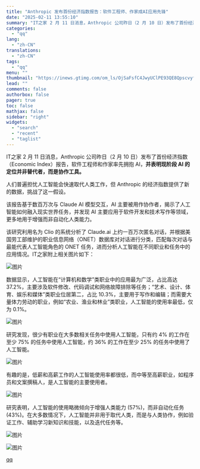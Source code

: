 ```yaml
---
title: "Anthropic 发布首份经济指数报告：软件工程师、作家成AI应用先锋"
date: "2025-02-11 13:55:10"
summary: "IT之家 2 月 11 日消息，Anthropic 公司昨日（2 月 10 日）发布了首份经济指数（..."
categories:
  - "qq"
lang:
  - "zh-CN"
translations:
  - "zh-CN"
tags:
  - "qq"
menu: ""
thumbnail: "https://inews.gtimg.com/om_ls/OjSaFsfC4JwyUClPE93QE8QpscvyfY2QhdwCIlOqOfpZwAA_640360/0"
lead: ""
comments: false
authorbox: false
pager: true
toc: false
mathjax: false
sidebar: "right"
widgets:
  - "search"
  - "recent"
  - "taglist"
---
```


IT之家 2 月 11 日消息，Anthropic 公司昨日（2 月 10 日）发布了首份经济指数（Economic Index）报告，软件工程师和作家率先拥抱 AI，**并表明现阶段 AI 的定位并非替代者，而是协作工具。**

人们普遍担忧人工智能会快速取代人类工作，但 Anthropic 的经济指数提供了新的数据，挑战了这一假设。

该报告基于数百万次与 Claude AI 模型交互，AI 主要被用作协作者，揭示了人工智能如何融入现实世界任务，并发现 AI 主要应用于软件开发和技术写作等领域，更多地用于增强而非自动化人类能力。

该研究利用名为 Clio 的系统分析了 Claude.ai 上约一百万次匿名对话，并根据美国劳工部维护的职业信息网络（ONET）数据库对对话进行分类，匹配每次对话与最能代表人工智能角色的 ONET 任务，进而分析人工智能在不同职业和任务中的应用情况。IT之家附上相关图片如下：

![图片](https://inews.gtimg.com/om_bt/O1sudqHOEQZDXhXW0WOIvW6_OJ5cpQVPIilulBHEtLMJkAA/641)

数据显示，人工智能在“计算机和数学”类职业中的应用最为广泛，占比高达 37.2%，主要涉及软件修改、代码调试和网络故障排除等任务；“艺术、设计、体育、娱乐和媒体”类职业位居第二，占比 10.3%，主要用于写作和编辑；而需要大量体力劳动的职业，例如“农业、渔业和林业”类职业，人工智能的使用率最低，仅为 0.1%。

![图片](https://inews.gtimg.com/om_bt/OT1QX3bD7Xai9VKblyTVR5u2BWTSDDCp5CcCYp1abELUoAA/641)

研究发现，很少有职业在大多数相关任务中使用人工智能，只有约 4% 的工作在至少 75% 的任务中使用人工智能，约 36% 的工作在至少 25% 的任务中使用了人工智能。

![图片](https://inews.gtimg.com/om_bt/OkW6D_59JYyXuB8yBqXdt4y3H0yU4hMV5FBQbLzNN-2mUAA/641)

有趣的是，低薪和高薪工作的人工智能使用率都很低，而中等至高薪职业，如程序员和文案撰稿人，是人工智能的主要使用者。

![图片](https://inews.gtimg.com/om_bt/OV5_Zgt34WMoD-ram1TeDlaS184hdvYVTjNG-m-7fkyIMAA/641)

研究表明，人工智能的使用略微倾向于增强人类能力 (57%)，而非自动化任务 (43%)。在大多数情况下，人工智能并非用于取代人类，而是与人类协作，例如验证工作、辅助学习新知识和技能，以及迭代任务等。

![图片](https://inews.gtimg.com/om_bt/OEWTyakL08eXjqF3vWgj75zhjhVLQd-hR9lgKH5mXy4IYAA/641)

![图片](https://inews.gtimg.com/om_bt/O1AXENWydU378sFZ-X9w5Vo_XPV-bEe6RHiFmMhp8An1oAA/641)

[qq](https://new.qq.com/rain/a/20250211A04IU600)

